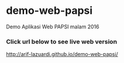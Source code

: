 # demo-web-papsi
Demo Aplikasi Web PAPSI malam 2016

### Click url below to see live web version
http://arif-lazuardi.github.io/demo-web-papsi/
